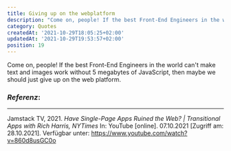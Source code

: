 ```yaml
---
title: Giving up on the webplatform
description: "Come on, people! If the best Front-End Engineers in the world can't make text and images work..."
category: Quotes
createdAt: '2021-10-29T18:05:25+02:00'
updatedAt: '2021-10-29T19:53:57+02:00'
position: 19
---
```


Come on, people! If the best Front-End Engineers in the world can't make text and images work without 5 megabytes of JavaScript, then maybe we should just give up on the web platform.

### *Referenz*:

---

Jamstack TV, 2021. _Have Single-Page Apps Ruined the Web? | Transitional Apps with Rich Harris, NYTimes_ In: YouTube [online]. 07.10.2021 [Zugriff am: 28.10.2021]. Verfügbar unter: https://www.youtube.com/watch?v=860d8usGC0o 
